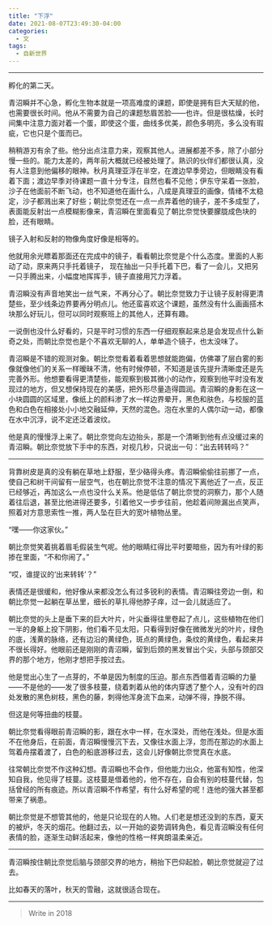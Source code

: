 ```yaml
---
title: "下浮"
date: 2021-08-07T23:49:30-04:00
categories:
  - 文
tags:
  - 自新世界
---
```


---
孵化的第二天。

青沼瞬并不心急，孵化生物本就是一项高难度的课题，即使是拥有巨大天赋的他，也需要很长时间。他从不需要为自己的课题愁眉苦脸——也许。但是很枯燥，长时间集中注意力面对着一个蛋，即使这个蛋，曲线多优美，颜色多明亮，多么没有瑕疵，它也只是个蛋而已。

稍稍游刃有余了些。他分出点注意力来，观察其他人。进展都差不多，除了小部分慢一些的。能力太差的，两年前大概就已经被处理了。熟识的伙伴们都很认真，没有人注意到他偏移的眼神。秋月真理亚浮在半空，在渡边早季旁边，但眼睛没有看着下面；渡边早季对待课题一直十分专注，自然也看不见他；伊东守呆着一张脸，沙子在他面前不断飞动，也不知道他在画什么，八成是真理亚的画像，情绪不太稳定，沙子都溅出来了好些；朝比奈觉还在一点一点弄着他的镜子，差不多成型了，表面能反射出一点模糊影像来，青沼瞬在里面看见了朝比奈觉快要朦胧成色块的脸，还有眼睛。

镜子入射和反射的物像角度好像是相等的。

他就用余光瞟着那面还在完成中的镜子，看看朝比奈觉是个什么态度。里面的人影动了动，原来两只手托着镜子， 现在抽出一只手托着下巴，看了一会儿，又把另一只手腾出来，小幅度地挥挥手，镜子直接用咒力浮着。

青沼瞬没有声音地笑出一丝气来，不再分心了。朝比奈觉致力于让镜子反射得更清楚些，至少线条边界要再分明点儿。他还蛮喜欢这个课题，虽然没有什么画画搭木块那么好玩儿，但可以同时观察班上的其他人，还算有趣。

一说倒也没什么好看的，只是平时习惯的东西一仔细观察起来总是会发现点什么新奇之处，而朝比奈觉也是个不喜欢无聊的人，单单造个镜子，也太没味了。

青沼瞬是不错的观测对象。朝比奈觉看着看着思想就能跑偏，仿佛罩了层白雾的影像就像他们的关系一样暧昧不清，他有时候停顿，不知道是该先提升清晰度还是先完善外形。他想要看得更清楚些，能观察到极其微小的动作，观察到他平时没有发现过的地方，但又想保持现在的美感，把外形尽量造得圆润。青沼瞬的身影在这一小块圆圆的区域里，像纸上的颜料渗了水一样边界晕开，黑色和肤色，与校服的蓝色和白色在相接处小小地交融延伸，天然的混色。泡在水里的人偶尔动一动，都像在水中沉浮，说不定还泛着波纹。

他是真的慢慢浮上来了。朝比奈觉向左边抬头，那是一个清晰到他有点没缓过来的青沼瞬。朝比奈觉放下手中的东西，对视几秒，只说出一句：“出去转转吗？”

---
背靠树皮是真的没有躺在草地上舒服，至少硌得头疼。青沼瞬偷偷往前挪了一点，使自己和树干间留有一层空气，也在朝比奈觉不注意的情况下离他近了一点，反正已经够近，再加这么一点也没什么关系。他是低估了朝比奈觉的洞察力，那个人随着往后退，甚至比他进得还要多，引着他又一步步往前，他趁着间隙漏出点笑声，照着对方意思索性一推，两人坠在巨大的宽叶植物丛里。

“嘿——你这家伙。”

朝比奈觉笑着挑着眉毛假装生气呢。他的眼睛红得比平时要暗些，因为有叶绿的影掺在里面，“不和你闹了。”

“哎，谁提议的‘出来转转’？”

表情还是很缓和，他好像从来都没怎么有过多锐利的表情。青沼瞬往旁边一倒，和朝比奈觉一起躺在草丛里，细长的草扎得他脖子痒，过一会儿就适应了。

朝比奈觉的头上是垂下来的巨大叶片，叶尖垂得往里卷起了点儿，这些植物在他们一半的身躯上投下阴影，他们看不见太阳，只看得到好像在微微发光的叶片，绿色的底，浅黄的脉络，还有边沿的黄绿色，斑点的黄绿色，条纹的黄绿色，看起来并不很长得好。他眼前还是刚刚的青沼瞬，留到后颈的黑发冒出个尖，头部与颈部交界的那个地方，他刚才想把手按过去。

他是觉出心生了一点芽的，不单是因为制度的压迫。那点东西借着青沼瞬的力量——不是他的——发了很多枝蔓，绕着刺着从他的体内穿透了整个人，没有叶的四处发散的黑色树枝，黑色的藤，刺得他浑身流下血来，动弹不得，挣脱不得。

但这是何等扭曲的枝蔓。

朝比奈觉看得眼前青沼瞬的影，跟在水中一样，在水深处，而他在浅处。但是水面不在他身后，在前面，青沼瞬慢慢沉下去，又像往水面上浮，忽而在那边的水面上驾着舟摆着渡了，白色的船底游移过去，这会儿好像朝比奈觉真在水底。

往常朝比奈觉不作这种幻想。青沼瞬也不会作，但他能力出众，他富有知性，他深知自我，他见得了枝蔓。这枝蔓是借着他的，他不存在，自会有别的枝蔓代替，包括曾经的所有痕迹。所以青沼瞬不作希望，有什么好希望的呢！连他的强大甚至都带来了祸患。

朝比奈觉是不想管其他的，他是只论现在的人物。人们老是想还没到的东西，夏天的被炉，冬天的烟花。他翻过去，以一开始的姿势调转角色，看见青沼瞬没有任何表情的脸，逐渐生动鲜活起来，像他的性格一样爽朗温柔亲近。

---
青沼瞬按住朝比奈觉后脑与颈部交界的地方，稍抬下巴仰起脸，朝比奈觉就迎了过去。

比如春天的落叶，秋天的雪融，这就很适合现在。

---
>Write in 2018
